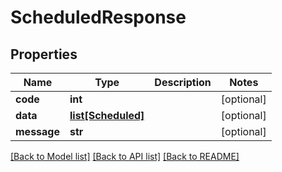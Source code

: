 # ScheduledResponse

## Properties
Name | Type | Description | Notes
------------ | ------------- | ------------- | -------------
**code** | **int** |  | [optional] 
**data** | [**list[Scheduled]**](Scheduled.md) |  | [optional] 
**message** | **str** |  | [optional] 

[[Back to Model list]](../README.md#documentation-for-models) [[Back to API list]](../README.md#documentation-for-api-endpoints) [[Back to README]](../README.md)


